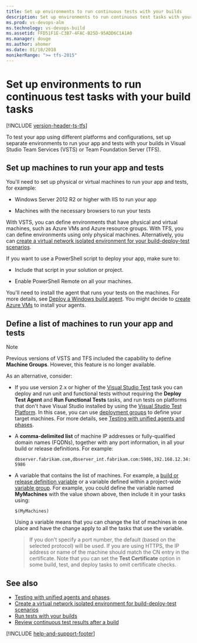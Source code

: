 ```yaml
---
title: Set up environments to run continuous tests with your builds
description: Set up environments to run continuous test tasks with your build tasks VSTS and TFS 
ms.prod: vs-devops-alm
ms.technology: vs-devops-build
ms.assetid: FFD51F1E-C3B7-4FAC-B25D-95ADD6C1A1A0
ms.manager: douge
ms.author: ahomer
ms.date: 01/18/2018
monikerRange: ">= tfs-2015"
---
```



# Set up environments to run continuous test tasks with your build tasks

[!INCLUDE [version-header-ts-tfs](_shared/version-header-ts-tfs.md)]

To test your app using different platforms and configurations,
set up separate environments to run your app and tests with your
builds in Visual Studio Team Services (VSTS) or Team Foundation Server (TFS).

## Set up machines to run your app and tests

You'll need to set up physical or virtual machines to run your app and tests, for example:

* Windows Server 2012 R2 or higher with IIS to run your app

* Machines with the necessary browsers to run your tests

With VSTS, you can define environments that have physical and virtual machines, such as Azure VMs and Azure resource groups.
With TFS, you can define environments using only physical machines.
Alternatively, you can [create a virtual network isolated environment for your build-deploy-test scenarios](../actions/virtual-networks/create-virtual-network.md).

If you want to use a PowerShell script to deploy your app, make sure to:

* Include that script in your solution or project.

* Enable PowerShell Remote on all your machines.

You'll need to install the agent that runs your tests on the machines. For more details, see
[Deploy a Windows build agent](../../build-release/actions/agents/v2-windows.md).
You might decide to [create Azure VMs](https://docs.microsoft.com/azure/virtual-machines/windows/quick-create-portal)
to install your agents.

## Define a list of machines to run your app and tests

> [!NOTE]
> Previous versions of VSTS and TFS included the capability to define
> **Machine Groups**. However, this feature is no longer available.

As an alternative, consider:

* If you use version 2.x or higher of the [Visual Studio Test](https://github.com/Microsoft/vsts-tasks/blob/master/Tasks/VsTest/README.md)
  task you can deploy and run unit and functional tests without requiring the **Deploy Test Agent** and **Run Functional Tests** tasks,
  and run tests on platforms that don't have Visual Studio installed by using the 
  [Visual Studio Test Platform](https://blogs.msdn.microsoft.com/devops/2016/07/25/evolving-the-visual-studio-test-platform-part-1/). 
  In this case, you can use [deployment groups](../concepts/definitions/release/deployment-groups/index.md)
  to define your target machines. For more details, see
  [Testing with unified agents and phases](test-with-unified-agent-and-phases.md).

* A **comma-delimited list** of machine IP addresses or 
  fully-qualified domain names (FQDNs), together with any port information,
  in all your build or release definitions. For example: 

  `dbserver.fabrikam.com,dbserver_int.fabrikam.com:5986,192.168.12.34:5986`
 
* A variable that contains the list of machines. For example, a
  [build or release definition variable](../../build-release/concepts/definitions/release/variables.md)
  or a variable defined within a project-wide 
  [variable group](../../build-release/concepts/library/variable-groups.md). For example, you could define the variable
  named **MyMachines** with the value shown above, then include it in
  your tasks using:

  `$(MyMachines)`

  Using a variable means that you can change the list of machines in one place
  and have the change apply to all the tasks that use the variable.

  >If you don't specify a port number, the default (based on the selected protocol)
  will be used. If you are using HTTPS, the IP address or name of the machine should
  match the CN entry in the certificate. Note that you can set the **Test
  Certificate** option in some build, test, and deploy tasks to omit certificate checks.

## See also

* [Testing with unified agents and phases](test-with-unified-agent-and-phases.md).
* [Create a virtual network isolated environment for build-deploy-test scenarios](../actions/virtual-networks/create-virtual-network.md)
* [Run tests with your builds](getting-started-with-continuous-testing.md)
* [Review continuous test results after a build](review-continuous-test-results-after-build.md)

[!INCLUDE [help-and-support-footer](_shared/help-and-support-footer.md)] 
